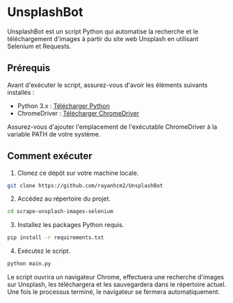 # UnsplashBot

UnsplashBot est un script Python qui automatise la recherche et le téléchargement d'images à partir du site web Unsplash
en utilisant Selenium et Requests.

## Prérequis

Avant d'exécuter le script, assurez-vous d'avoir les éléments suivants installés :

- Python 3.x : [Télécharger Python](https://www.python.org/downloads/)
- ChromeDriver : [Télécharger ChromeDriver](https://sites.google.com/a/chromium.org/chromedriver/downloads)

Assurez-vous d'ajouter l'emplacement de l'exécutable ChromeDriver à la variable PATH de votre système.

## Comment exécuter

1. Clonez ce dépôt sur votre machine locale.

```sh
git clone https://github.com/rayanhcm2/UnsplashBot
```

2. Accédez au répertoire du projet.

```sh
cd scrape-unsplash-images-selenium 
```

3. Installez les packages Python requis.

```sh
pip install -r requirements.txt
```

4. Exécutez le script.

```sh
python main.py
```

Le script ouvrira un navigateur Chrome, effectuera une recherche d'images sur Unsplash, les téléchargera et les
sauvegardera dans le répertoire actuel.
Une fois le processus terminé, le navigateur se fermera automatiquement.
